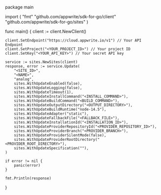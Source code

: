 package main

import (
    "fmt"
    "github.com/appwrite/sdk-for-go/client"
    "github.com/appwrite/sdk-for-go/sites"
)

func main() {
    client := client.NewClient()

    client.SetEndpoint("https://cloud.appwrite.io/v1") // Your API Endpoint
    client.SetProject("<YOUR_PROJECT_ID>") // Your project ID
    client.SetKey("<YOUR_API_KEY>") // Your secret API key

    service := sites.NewSites(client)
    response, error := service.Update(
        "<SITE_ID>",
        "<NAME>",
        "analog",
        sites.WithUpdateEnabled(false),
        sites.WithUpdateLogging(false),
        sites.WithUpdateTimeout(1),
        sites.WithUpdateInstallCommand("<INSTALL_COMMAND>"),
        sites.WithUpdateBuildCommand("<BUILD_COMMAND>"),
        sites.WithUpdateOutputDirectory("<OUTPUT_DIRECTORY>"),
        sites.WithUpdateBuildRuntime("node-14.5"),
        sites.WithUpdateAdapter("static"),
        sites.WithUpdateFallbackFile("<FALLBACK_FILE>"),
        sites.WithUpdateInstallationId("<INSTALLATION_ID>"),
        sites.WithUpdateProviderRepositoryId("<PROVIDER_REPOSITORY_ID>"),
        sites.WithUpdateProviderBranch("<PROVIDER_BRANCH>"),
        sites.WithUpdateProviderSilentMode(false),
        sites.WithUpdateProviderRootDirectory("<PROVIDER_ROOT_DIRECTORY>"),
        sites.WithUpdateSpecification(""),
    )

    if error != nil {
        panic(error)
    }

    fmt.Println(response)
}
